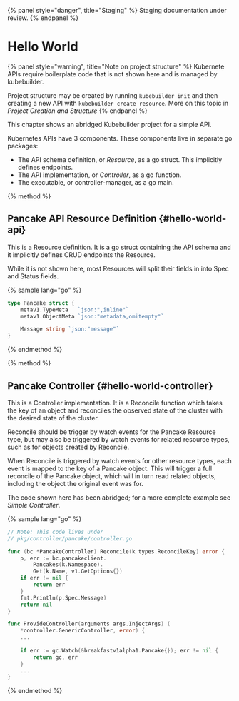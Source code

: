 {% panel style="danger", title="Staging" %}
Staging documentation under review.
{% endpanel %}

# Hello World

{% panel style="warning", title="Note on project structure" %}
Kubernete APIs require boilerplate code that is not shown here and is managed by kubebuilder.

Project structure may be created by running `kubebuilder init` and then creating a
new API with `kubebuilder create resource`. More on this topic in *Project Creation and Structure*
{% endpanel %}

This chapter shows an abridged Kubebuilder project for a simple API.

Kubernetes APIs have 3 components.  These components live in separate go packages:

* The API schema definition, or *Resource*, as a go struct.  This implicitly defines endpoints.
* The API implementation, or *Controller*, as a go function.
* The executable, or controller-manager, as a go main.

{% method %}
## Pancake API Resource Definition {#hello-world-api}

This is a Resource definition.  It is a go struct containing the API schema and it
implicitly defines CRUD endpoints the Resource.

While it is not shown here, most Resources will split their fields in into Spec and Status fields.

{% sample lang="go" %}
```go
type Pancake struct {
    metav1.TypeMeta   `json:",inline"`
    metav1.ObjectMeta `json:"metadata,omitempty"`

    Message string `json:"message"`
}
```
{% endmethod %}

{% method %}
## Pancake Controller {#hello-world-controller}

This is a Controller implementation.  It is a Reconcile function which takes the key of an object
and reconciles the observed state of the cluster with the desired state of the cluster.

Reconcile should be trigger by watch events for the Pancake Resource type, but may also be triggered
by watch events for related resource types, such as for objects created by Reconcile. 

When Reconcile is triggered by watch events for other resource types, each event is
mapped to the key of a Pancake object.  This will trigger a full reconcile of
the Pancake object, which will in turn read related objects, including the object the
original event was for.

The code shown here has been abridged; for a more complete example see *Simple Controller*.

{% sample lang="go" %}
```go
// Note: This code lives under
// pkg/controller/pancake/controller.go

func (bc *PancakeController) Reconcile(k types.ReconcileKey) error {
    p, err := bc.pancakeclient.
    	Pancakes(k.Namespace).
    	Get(k.Name, v1.GetOptions{})
    if err != nil {
        return err
    }
    fmt.Println(p.Spec.Message)
    return nil
}

func ProvideController(arguments args.InjectArgs) (
	*controller.GenericController, error) {
    ...
    
    if err := gc.Watch(&breakfastv1alpha1.Pancake{}); err != nil {
        return gc, err
    }
    ...
}
```
{% endmethod %}

